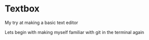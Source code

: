 # Textbox
My try at making a basic text editor

Lets begin with making myself familiar with git in the terminal again
